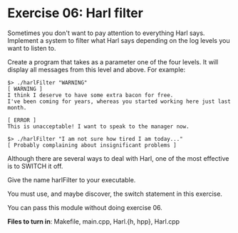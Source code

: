 # Exercise 06: Harl filter

Sometimes you don't want to pay attention to everything Harl says. Implement a
system to filter what Harl says depending on the log levels you want to listen to.

Create a program that takes as a parameter one of the four levels. It will display all
messages from this level and above. For example:

```
$> ./harlFilter "WARNING"
[ WARNING ]
I think I deserve to have some extra bacon for free.
I've been coming for years, whereas you started working here just last month.

[ ERROR ]
This is unacceptable! I want to speak to the manager now.

$> ./harlFilter "I am not sure how tired I am today..."
[ Probably complaining about insignificant problems ]
```

Although there are several ways to deal with Harl, one of the most effective is to
SWITCH it off.

Give the name harlFilter to your executable.

You must use, and maybe discover, the switch statement in this exercise.

You can pass this module without doing exercise 06.

**Files to turn in**: Makefile, main.cpp, Harl.{h, hpp}, Harl.cpp